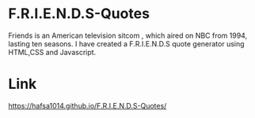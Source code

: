# F.R.I.E.N.D.S-Quotes
Friends is an American television sitcom , which aired on NBC from 1994, lasting ten seasons.
I have created a F.R.I.E.N.D.S quote generator using HTML,CSS and Javascript.
# Link 
https://hafsa1014.github.io/F.R.I.E.N.D.S-Quotes/

